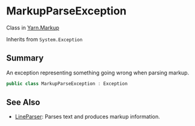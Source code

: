 # MarkupParseException

Class in [Yarn.Markup](broken-reference)

Inherits from `System.Exception`

## Summary

An exception representing something going wrong when parsing markup.

```csharp
public class MarkupParseException : Exception
```

## See Also

* [LineParser](broken-reference): Parses text and produces markup information.
